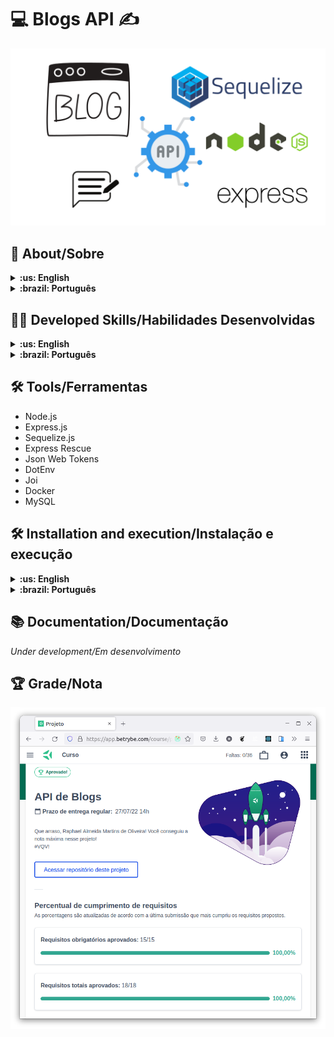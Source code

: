 # :computer: Blogs API :writing_hand:

![cover](./cover.png)

## :page_with_curl: About/Sobre

<details>
  <summary markdown="span"><strong>:us: English</strong></summary><br />

Node.js and Express.js project developed by [Raphael Martins](https://www.linkedin.com/in/raphaelameidamartins/) at the end of Unit 24 ([Back-end Development Module](https://github.com/raphaelalmeidamartins/trybe_exercicios/tree/main/3_Desenvolvimento-Back-end)) of Trybe's Web Development course. I was approved with 100% of the mandatory and optional requirements met.

We had to create a blog RESTful API using MSC (Model-Service-Controller) architecture. We must use the Sequelize.js ORM to connect with the database, and handle authentication with Json Web Token.
<br />
</details>

<details>
  <summary markdown="span"><strong>:brazil: Português</strong></summary><br />

Projeto Node.js, Express.js e Sequelize.js desenvolvido por [Raphael Martins](https://www.linkedin.com/in/raphaelameidamartins/) ao final do Bloco 24 ([Módulo Desenvolvimento Back-end](https://github.com/raphaelalmeidamartins/trybe_exercicios/tree/main/3_Desenvolvimento-Back-end)) do curso de Desenvolvimento Web da Trybe. Fui aprovado com 100% dos requisitos obrigatórios e opcionais atingidos.

Tivemos que criar uma API RESTful de blog usando a arquitetura MSC (Model-Service-Controller). A conexão com o banco de dados precisou ser feita com o ORM Sequelize e a autenticação com Json Web Token.
<br />
</details>

## :man_technologist: Developed Skills/Habilidades Desenvolvidas

<details>
  <summary markdown="span"><strong>:us: English</strong></summary><br />

* Create an Express.js application
* Create a RESTful API using MSC (Model-Service-Controller) architecture
* Validate requests' data with the Joi library
* Implement authentication with Json Web Token (JWT)
* Use the Sequelize.js ORM to connect with the database and perform queries
<br />
</details>

<details>
  <summary markdown="span"><strong>:brazil: Português</strong></summary><br />

* Criar uma aplicação Express.js
* Criar uma API RESTful usando arquitetura MSC (Model-Service-Controller)
* Validar dados das requisições com a biblioteca Joi
* Implementar autenticação por Json Web Token (JWT)
* Usar o ORM Sequelize.js para fazer a conexão e queries no banco de dados
<br />
</details>

## :hammer_and_wrench: Tools/Ferramentas

* Node.js
* Express.js
* Sequelize.js
* Express Rescue
* Json Web Tokens
* DotEnv
* Joi
* Docker
* MySQL

## :hammer_and_wrench: Installation and execution/Instalação e execução

<details>
  <summary markdown="span"><strong>:us: English</strong></summary><br />

To run this application you need to have **Git**, **Docker** and **Docker Compose** installed on your machine. Docker Compose needs to be at **1.29** version or superior.

### 1 - Clone the repository
```sh
git clone https://github.com/raphaelalmeidamartins/blogs-api
```

### 2 - Run the containers by running the command below in the application folder
```sh
docker-compose up -d
```

### 3 - Run this command to attach the container to your terminal
```sh
docker exec -it blogs_api bash
```

### 4 - On the attached container, install the dependencies and run the application

Install the dependencies:
```sh
npm install
```

Run the application:
```sh
npm start
```

### 5 - Make requests to the server running on the port 3000

Use a HTTP requests client of your choice (Insomnia, Thunder Client, etc) to make requests.

<br />
</details>

<details>
  <summary markdown="span"><strong>:brazil: Português</strong></summary><br />

Para rodar está aplicação é necessário ter **Git**, **Docker** e o **Docker Compose** instalados no seu computador. O Docker Compose precisa estar na versão **1.29** ou superior.

### 1 - Clone o repositório
```sh
git clone git@github.com:raphaelalmeidamartins/store-manager.git
```

### 2 - Rode os containers executando o comando abaixo na pasta raiz da aplicação
```sh
docker-compose up -d
```

### 3 - Rode o comando para abrir o terminal do container store_manager
```sh
docker exec -it store_manager bash
```

### 4 - No terminal do container, installe as dependências e execute a aplicação

Instalando dependências:
```sh
npm install
```

Executando aplicação:
```sh
npm start
```

### 5 - Faça requisições para o servidor aberto na porta 3000

Utilize um cliente de requisições HTTP de sua preferência (Insomnia, Thunder Client, etc) para fazer as requisições.

<br />
</details>

## :books: Documentation/Documentação

_Under development/Em desenvolvimento_

## :trophy: Grade/Nota

![My grade of the project - Minha nota no projeto](./nota.png)
